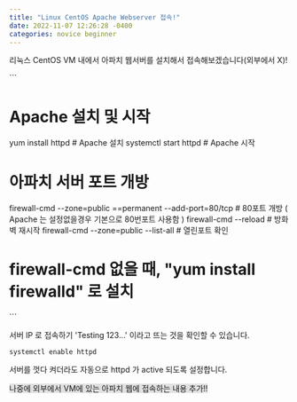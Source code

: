 ```yaml
---
title: "Linux CentOS Apache Webserver 접속!"
date: 2022-11-07 12:26:28 -0400
categories: novice beginner
---
```


리눅스 CentOS VM 내에서 아파치 웹서버를 설치해서 접속해보겠습니다(외부에서 X)!

​```
# Apache 설치 및 시작
yum install httpd       # Apache 설치
systemctl start httpd   # Apache 시작

# 아파치 서버 포트 개방
firewall-cmd --zone=public ==permanent --add-port=80/tcp    # 80포트 개방 ( Apache 는 설정없을경우 기본으로 80번포트 사용함 )
firewall-cmd --reload                                       # 방화벽 재시작
firewall-cmd --zone=public --list-all  		                  # 열린포트 확인

# firewall-cmd 없을 때, "yum install firewalld" 로 설치
​```

서버 IP 로 접속하기
'Testing 123...' 이라고 뜨는 것을 확인할 수 있습니다.

```
systemctl enable httpd
```
서버를 껏다 켜더라도 자동으로 httpd 가 active 되도록 설정합니다.


<span style="background-color: #e1e1e1">나중에 외부에서 VM에 있는 아파치 웹에 접속하는 내용 추가!!</span>
